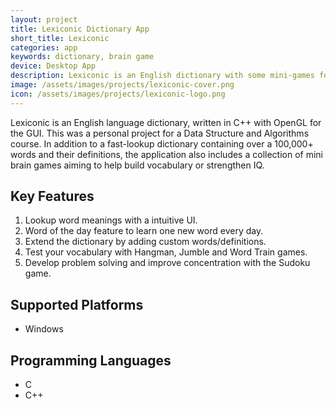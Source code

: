 ```yaml
---
layout: project
title: Lexiconic Dictionary App
short_title: Lexiconic
categories: app
keywords: dictionary, brain game
device: Desktop App
description: Lexiconic is an English dictionary with some mini-games for vocabulary and IQ.
image: /assets/images/projects/lexiconic-cover.png
icon: /assets/images/projects/lexiconic-logo.png
---
```


Lexiconic is an English language dictionary, written in C++ with OpenGL for the GUI. This was a personal project for a Data Structure and Algorithms course. In addition to a fast-lookup dictionary containing over a 100,000+ words and their definitions, the application also includes a collection of mini brain games aiming to help build vocabulary or strengthen IQ.

## Key Features
1. Lookup word meanings with a intuitive UI.
2. Word of the day feature to learn one new word every day.
3. Extend the dictionary by adding custom words/definitions.
4. Test your vocabulary with Hangman, Jumble and Word Train games.
5. Develop problem solving and improve concentration with the Sudoku game.

## Supported Platforms
- Windows

## Programming Languages
- C
- C++
